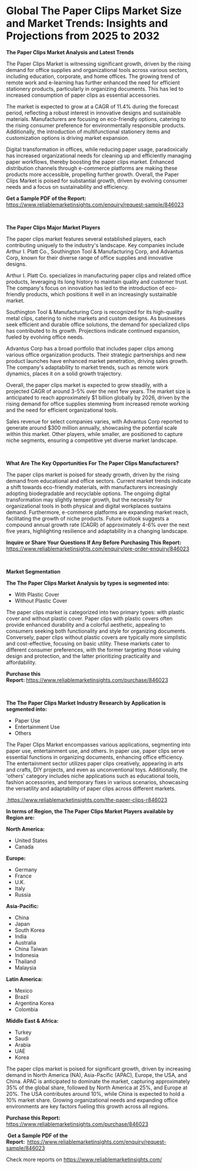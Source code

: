 <p><h1>Global The Paper Clips Market Size and Market Trends: Insights and Projections from 2025 to 2032</h1></p><p><strong>The Paper Clips Market Analysis and Latest Trends</strong></p>
<p><p>The Paper Clips Market is witnessing significant growth, driven by the rising demand for office supplies and organizational tools across various sectors, including education, corporate, and home offices. The growing trend of remote work and e-learning has further enhanced the need for efficient stationery products, particularly in organizing documents. This has led to increased consumption of paper clips as essential accessories.</p><p>The market is expected to grow at a CAGR of 11.4% during the forecast period, reflecting a robust interest in innovative designs and sustainable materials. Manufacturers are focusing on eco-friendly options, catering to the rising consumer preference for environmentally responsible products. Additionally, the introduction of multifunctional stationery items and customization options is driving market expansion.</p><p>Digital transformation in offices, while reducing paper usage, paradoxically has increased organizational needs for cleaning up and efficiently managing paper workflows, thereby boosting the paper clips market. Enhanced distribution channels through e-commerce platforms are making these products more accessible, propelling further growth. Overall, the Paper Clips Market is poised for substantial growth, driven by evolving consumer needs and a focus on sustainability and efficiency.</p></p>
<p><strong>Get a Sample PDF of the Report:&nbsp;</strong> <a href="https://www.reliablemarketinsights.com/enquiry/request-sample/846023?utm_campaign=2322&utm_medium=2&utm_source=Github&utm_content=ia&utm_term=08022025&utm_id=the-paper-clips">https://www.reliablemarketinsights.com/enquiry/request-sample/846023</a></p>
<p>&nbsp;</p>
<p><strong>The Paper Clips Major Market Players</strong></p>
<p><p>The paper clips market features several established players, each contributing uniquely to the industry's landscape. Key companies include Arthur I. Platt Co., Southington Tool & Manufacturing Corp, and Advantus Corp, known for their diverse range of office supplies and innovative designs.</p><p>Arthur I. Platt Co. specializes in manufacturing paper clips and related office products, leveraging its long history to maintain quality and customer trust. The company's focus on innovation has led to the introduction of eco-friendly products, which positions it well in an increasingly sustainable market.</p><p>Southington Tool & Manufacturing Corp is recognized for its high-quality metal clips, catering to niche markets and custom designs. As businesses seek efficient and durable office solutions, the demand for specialized clips has contributed to its growth. Projections indicate continued expansion, fueled by evolving office needs.</p><p>Advantus Corp has a broad portfolio that includes paper clips among various office organization products. Their strategic partnerships and new product launches have enhanced market penetration, driving sales growth. The company's adaptability to market trends, such as remote work dynamics, places it on a solid growth trajectory.</p><p>Overall, the paper clips market is expected to grow steadily, with a projected CAGR of around 3-5% over the next few years. The market size is anticipated to reach approximately $1 billion globally by 2026, driven by the rising demand for office supplies stemming from increased remote working and the need for efficient organizational tools.</p><p>Sales revenue for select companies varies, with Advantus Corp reported to generate around $300 million annually, showcasing the potential scale within this market. Other players, while smaller, are positioned to capture niche segments, ensuring a competitive yet diverse market landscape.</p></p>
<p>&nbsp;</p>
<p><strong>What Are The Key Opportunities For The Paper Clips Manufacturers?</strong></p>
<p><p>The paper clips market is poised for steady growth, driven by the rising demand from educational and office sectors. Current market trends indicate a shift towards eco-friendly materials, with manufacturers increasingly adopting biodegradable and recyclable options. The ongoing digital transformation may slightly temper growth, but the necessity for organizational tools in both physical and digital workplaces sustains demand. Furthermore, e-commerce platforms are expanding market reach, facilitating the growth of niche products. Future outlook suggests a compound annual growth rate (CAGR) of approximately 4-6% over the next five years, highlighting resilience and adaptability in a changing landscape.</p></p>
<p><strong>Inquire or Share Your Questions If Any Before Purchasing This Report:</strong> <a href="https://www.reliablemarketinsights.com/enquiry/pre-order-enquiry/846023?utm_campaign=2322&utm_medium=2&utm_source=Github&utm_content=ia&utm_term=08022025&utm_id=the-paper-clips">https://www.reliablemarketinsights.com/enquiry/pre-order-enquiry/846023</a></p>
<p>&nbsp;</p>
<p><strong>Market Segmentation</strong></p>
<p><strong>The The Paper Clips Market Analysis by types is segmented into:</strong></p>
<p><ul><li>With Plastic Cover</li><li>Without Plastic Cover</li></ul></p>
<p><p>The paper clips market is categorized into two primary types: with plastic cover and without plastic cover. Paper clips with plastic covers often provide enhanced durability and a colorful aesthetic, appealing to consumers seeking both functionality and style for organizing documents. Conversely, paper clips without plastic covers are typically more simplistic and cost-effective, focusing on basic utility. These markets cater to different consumer preferences, with the former targeting those valuing design and protection, and the latter prioritizing practicality and affordability.</p></p>
<p><strong>Purchase this Report:&nbsp;</strong><a href="https://www.reliablemarketinsights.com/purchase/846023?utm_campaign=2322&utm_medium=2&utm_source=Github&utm_content=ia&utm_term=08022025&utm_id=the-paper-clips">https://www.reliablemarketinsights.com/purchase/846023</a></p>
<p>&nbsp;</p>
<p><strong>The The Paper Clips Market Industry Research by Application is segmented into:</strong></p>
<p><ul><li>Paper Use</li><li>Entertainment Use</li><li>Others</li></ul></p>
<p><p>The Paper Clips Market encompasses various applications, segmenting into paper use, entertainment use, and others. In paper use, paper clips serve essential functions in organizing documents, enhancing office efficiency. The entertainment sector utilizes paper clips creatively, appearing in arts and crafts, DIY projects, and even as unconventional toys. Additionally, the 'others' category includes niche applications such as educational tools, fashion accessories, and temporary fixes in various scenarios, showcasing the versatility and adaptability of paper clips across different markets.</p></p>
<p><a href="https://www.reliablemarketinsights.com/the-paper-clips-r846023?utm_campaign=2322&utm_medium=2&utm_source=Github&utm_content=ia&utm_term=08022025&utm_id=the-paper-clips">&nbsp;https://www.reliablemarketinsights.com/the-paper-clips-r846023</a></p>
<p><strong>In terms of Region, the The Paper Clips Market Players available by Region are:</strong></p>
<p>
    <p> <strong> North America: </strong>
        <ul>
            <li>United States</li>
            <li>Canada</li>
        </ul>
        </p> 
    <p> <strong> Europe: </strong>
        <ul>
            <li>Germany</li>
            <li>France</li>
            <li>U.K.</li>
            <li>Italy</li>
            <li>Russia</li>
        </ul>
        </p> 
    <p> <strong> Asia-Pacific: </strong>
        <ul>
            <li>China</li>
            <li>Japan</li>
            <li>South Korea</li>
            <li>India</li>
            <li>Australia</li>
            <li>China Taiwan</li>
            <li>Indonesia</li>
            <li>Thailand</li>
            <li>Malaysia</li>
        </ul>
        </p> 
    <p> <strong> Latin America: </strong>
        <ul>
            <li>Mexico</li>
            <li>Brazil</li>
            <li>Argentina Korea</li>
            <li>Colombia</li>
        </ul>
        </p> 
    <p> <strong> Middle East & Africa: </strong>
        <ul>
            <li>Turkey</li>
            <li>Saudi</li>
            <li>Arabia</li>
            <li>UAE</li>
            <li>Korea</li>
        </ul>
    </p>
    </p>
<p><p>The paper clips market is poised for significant growth, driven by increasing demand in North America (NA), Asia-Pacific (APAC), Europe, the USA, and China. APAC is anticipated to dominate the market, capturing approximately 35% of the global share, followed by North America at 25%, and Europe at 20%. The USA contributes around 10%, while China is expected to hold a 10% market share. Growing organizational needs and expanding office environments are key factors fueling this growth across all regions.</p></p>
<p><strong>Purchase this Report: </strong><a href="https://www.reliablemarketinsights.com/purchase/846023?utm_campaign=2322&utm_medium=2&utm_source=Github&utm_content=ia&utm_term=08022025&utm_id=the-paper-clips">https://www.reliablemarketinsights.com/purchase/846023</a></p>
<p>&nbsp;<strong>Get a Sample PDF of the Report:&nbsp;&nbsp;</strong><a href="https://www.reliablemarketinsights.com/enquiry/request-sample/846023?utm_campaign=2322&utm_medium=2&utm_source=Github&utm_content=ia&utm_term=08022025&utm_id=the-paper-clips">https://www.reliablemarketinsights.com/enquiry/request-sample/846023</a></p>
<p><strong></strong></p>
<p>Check more reports on <a href="https://www.reliablemarketinsights.com/?utm_campaign=2322&utm_medium=2&utm_source=Github&utm_content=ia&utm_term=08022025&utm_id=the-paper-clips">https://www.reliablemarketinsights.com/</a></p>